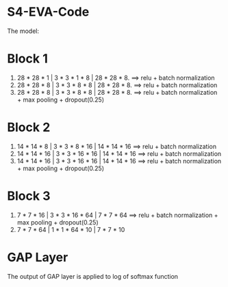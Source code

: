 # S4-EVA-Code

The model:

# Block 1

1.  28 * 28 * 1 | 3 * 3 * 1 * 8 | 28 * 28 * 8. ==> relu + batch normalization
1.  28 * 28 * 8 | 3 * 3 * 8 * 8 | 28 * 28 * 8. ==> relu + batch normalization
1.  28 * 28 * 8 | 3 * 3 * 8 * 8 | 28 * 28 * 8. ==> relu + batch normalization + max pooling + dropout(0.25)

# Block 2

1.  14 * 14 * 8 | 3 * 3 * 8 * 16 | 14 * 14 * 16 ==> relu + batch normalization
1.  14 * 14 * 16 | 3 * 3 * 16 * 16 | 14 * 14 * 16 ==> relu + batch normalization
1.  14 * 14 * 16 | 3 * 3 * 16 * 16 | 14 * 14 * 16 ==> relu + batch normalization + max pooling + dropout(0.25)

# Block 3
 
1.  7 * 7 * 16 | 3 * 3 * 16 * 64 | 7 * 7 * 64 ==> relu + batch normalization + max pooling + dropout(0.25)
1.  7 * 7 * 64 | 1 * 1 * 64 * 10 | 7 * 7 * 10

# GAP Layer

The output of GAP layer is applied to log of softmax function



